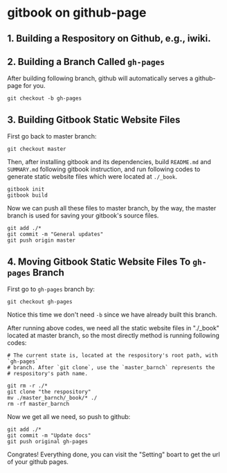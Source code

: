 # gitbook on github-page

## 1. Building a Respository on Github, e.g., iwiki.

## 2. Building a Branch Called `gh-pages`
After building following branch, github will automatically serves a github-page for you.
```
git checkout -b gh-pages
```

## 3. Building Gitbook Static Website Files
First go back to master branch:
```
git checkout master
```
Then, after installing gitbook and its dependencies, build `README.md` and `SUMMARY.md` following gitbook 
instruction, and run following codes to generate static website files which were located at `./_book`.
```
gitbook init
gitbook build
```
Now we can push all these files to master branch, by the way, the master branch is used for saving your 
gitbook's source files.
```
git add ./*
git commit -m "General updates"
git push origin master
```

## 4. Moving Gitbook Static Website Files To `gh-pages` Branch
First go to `gh-pages` branch by:
```
git checkout gh-pages
```
Notice this time we don't need `-b` since we have already built this branch.  

After running above codes, we need all the static website files in "./_book" located 
at master branch, so the most directly method is running following codes:
```
# The current state is, located at the respository's root path, with `gh-pages`
# branch. After `git clone`, use the `master_barnch` represents the 
# respository's path name.

git rm -r ./*
git clone "the respository"
mv ./master_barnch/_book/* ./
rm -rf master_barnch
```
Now we get all we need, so push to github:
```
git add ./*
git commit -m "Update docs"
git push original gh-pages
```
Congrates! Everything done, you can visit the "Setting" boart to get the url 
of your github pages.

